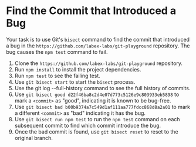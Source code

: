 # Find the Commit that Introduced a Bug

Your task is to use Git's `bisect` command to find the commit that introduced a bug in the `https://github.com/labex-labs/git-playground` repository. The bug causes the `npm test` command to fail.

1. Clone the `https://github.com/labex-labs/git-playground` repository.
2. Run `npm install` to install the project dependencies.
3. Run `npm test` to see the failing test.
4. Use `git bisect start` to start the `bisect` process.
5. Use the git log --full-history command to see the full history of commits.
6. Use `git bisect good d22f46ba8c2d4e07d773c5126e9c803933eb5898` to mark a `<commit>` as "good", indicating it is known to be bug-free.
7. Use `git bisect bad b00b9374a7c549d1af111aa777fdcc868d8a2a01` to mark a different `<commit>` as "bad" indicating it has the bug.
8. Use `git bisect run npm test` to run the `npm test` command on each subsequent commit to find which commit introduce the bug.
9. Once the bad commit is found, use `git bisect reset` to reset to the original branch.